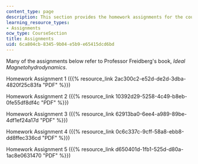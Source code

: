 ```yaml
---
content_type: page
description: This section provides the homework assignments for the course.
learning_resource_types:
- Assignments
ocw_type: CourseSection
title: Assignments
uid: 6ca804cb-8345-9b04-e5b9-e65415dcd6bd
---
```


Many of the assignments below refer to Professor Freidberg's book, _Ideal Magnetohydrodynamics_.

Homework Assignment 1 ({{% resource_link 2ac300c2-e52d-de2d-3dba-4820f25c83fa "PDF" %}})

Homework Assignment 2 ({{% resource_link 10392d29-5258-4c49-b8eb-0fe55df8df4c "PDF" %}})

Homework Assignment 3 ({{% resource_link 62913ba0-6ee4-a989-89be-4df1ef24a17d "PDF" %}})

Homework Assignment 4 ({{% resource_link 0c6c337c-9cff-58a8-ebb8-dd8ffec336cd "PDF" %}})

Homework Assignment 5 ({{% resource_link d650401d-1fb1-525d-d80a-1ac8e0631470 "PDF" %}})